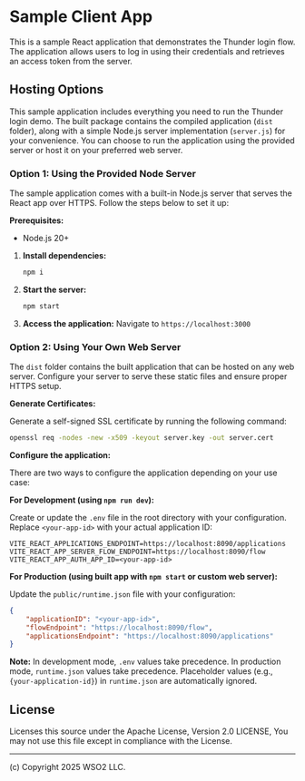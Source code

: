 # Sample Client App

This is a sample React application that demonstrates the Thunder login flow. The application allows users to log in using their credentials and retrieves an access token from the server.

## Hosting Options

This sample application includes everything you need to run the Thunder login demo. The built package contains the compiled application (`dist` folder), along with a simple Node.js server implementation (`server.js`) for your convenience. You can choose to run the application using the provided server or host it on your preferred web server.

### Option 1: Using the Provided Node Server

The sample application comes with a built-in Node.js server that serves the React app over HTTPS. Follow the steps below to set it up:

**Prerequisites:**
- Node.js 20+

1. **Install dependencies:**
   ```bash
   npm i
   ```

2. **Start the server:**
   ```bash
   npm start
   ```

3. **Access the application:**
   Navigate to `https://localhost:3000`

### Option 2: Using Your Own Web Server

The `dist` folder contains the built application that can be hosted on any web server. Configure your server to serve these static files and ensure proper HTTPS setup.

**Generate Certificates:**

Generate a self-signed SSL certificate by running the following command:

```bash
openssl req -nodes -new -x509 -keyout server.key -out server.cert
```

**Configure the application:**

There are two ways to configure the application depending on your use case:

**For Development (using `npm run dev`):**

Create or update the `.env` file in the root directory with your configuration. Replace `<your-app-id>` with your actual application ID:

```env
VITE_REACT_APPLICATIONS_ENDPOINT=https://localhost:8090/applications
VITE_REACT_APP_SERVER_FLOW_ENDPOINT=https://localhost:8090/flow
VITE_REACT_APP_AUTH_APP_ID=<your-app-id>
```

**For Production (using built app with `npm start` or custom web server):**

Update the `public/runtime.json` file with your configuration:

```json
{
    "applicationID": "<your-app-id>",
    "flowEndpoint": "https://localhost:8090/flow",
    "applicationsEndpoint": "https://localhost:8090/applications"
}
```

**Note:** In development mode, `.env` values take precedence. In production mode, `runtime.json` values take precedence. Placeholder values (e.g., `{your-application-id}`) in `runtime.json` are automatically ignored.

## License

Licenses this source under the Apache License, Version 2.0 LICENSE, You may not use this file except in compliance with the License.

---------------------------------------------------------------------------
(c) Copyright 2025 WSO2 LLC.
